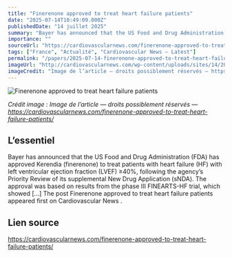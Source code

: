 ```yaml
---
title: "Finerenone approved to treat heart failure patients"
date: "2025-07-14T10:49:09.000Z"
publishedDate: "14 juillet 2025"
summary: "Bayer has announced that the US Food and Drug Administration (FDA) has approved Kerendia (finerenone) to treat patients with heart failure (HF) with left ventricular ejection fraction (LVEF) ≥40%, following the agency’s Priority Review of its supplemental New Drug Application (sNDA). The approval was based on results from the phase III FINEARTS-HF trial, which showed [&#8230;] The post Finerenone approved to treat heart failure patients appeared first on Cardiovascular News ."
importance: ""
sourceUrl: "https://cardiovascularnews.com/finerenone-approved-to-treat-heart-failure-patients/"
tags: ["France", "Actualité", "Cardiovascular News — Latest"]
permalink: "/papers/2025-07-14-finerenone-approved-to-treat-heart-failure-patients"
imageUrl: "http://cardiovascularnews.com/wp-content/uploads/sites/14/2025/07/The-bayer-crossdefault_edited.jpg"
imageCredit: "Image de l’article — droits possiblement réservés — https://cardiovascularnews.com/finerenone-approved-to-treat-heart-failure-patients/"
---
```


![Finerenone approved to treat heart failure patients](http://cardiovascularnews.com/wp-content/uploads/sites/14/2025/07/The-bayer-crossdefault_edited.jpg)

*Crédit image : Image de l’article — droits possiblement réservés — https://cardiovascularnews.com/finerenone-approved-to-treat-heart-failure-patients/*

## L’essentiel

Bayer has announced that the US Food and Drug Administration (FDA) has approved Kerendia (finerenone) to treat patients with heart failure (HF) with left ventricular ejection fraction (LVEF) ≥40%, following the agency’s Priority Review of its supplemental New Drug Application (sNDA). The approval was based on results from the phase III FINEARTS-HF trial, which showed [&#8230;] The post Finerenone approved to treat heart failure patients appeared first on Cardiovascular News .

## Lien source

https://cardiovascularnews.com/finerenone-approved-to-treat-heart-failure-patients/
